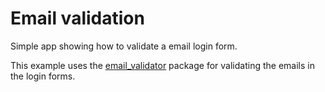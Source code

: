 # Email validation

Simple app showing how to validate a email login form.

This example uses the [email_validator](https://github.com/fredeil/email-validator.dart) package for validating the emails in the login forms.
